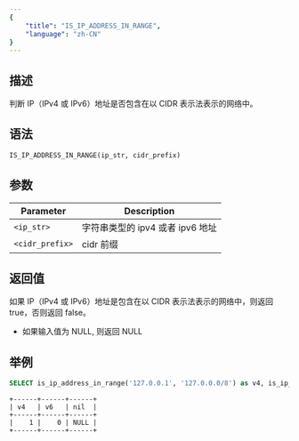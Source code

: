 ```yaml
---
{
    "title": "IS_IP_ADDRESS_IN_RANGE",
    "language": "zh-CN"
}
---
```


## 描述
判断 IP（IPv4 或 IPv6）地址是否包含在以 CIDR 表示法表示的网络中。

## 语法
```sql
IS_IP_ADDRESS_IN_RANGE(ip_str, cidr_prefix)
```

## 参数
| Parameter | Description                                      |
|-----------|--------------------------------------------------|
| `<ip_str>`      | 字符串类型的 ipv4 或者 ipv6 地址 |
| `<cidr_prefix>`      | cidr 前缀 |

## 返回值
如果 IP（IPv4 或 IPv6）地址是包含在以 CIDR 表示法表示的网络中，则返回 true，否则返回 false。
- 如果输入值为 NULL, 则返回 NULL

## 举例
```sql
SELECT is_ip_address_in_range('127.0.0.1', '127.0.0.0/8') as v4, is_ip_address_in_range('::ffff:192.168.0.1', '::ffff:192.168.0.4/128') as v6, is_ip_address_in_range('127.0.0.1', NULL) as nil;
```
```text
+------+------+------+
| v4   | v6   | nil  |
+------+------+------+
|    1 |    0 | NULL |
+------+------+------+
```
